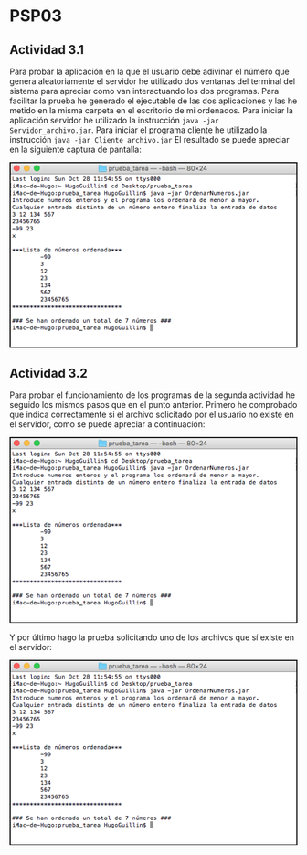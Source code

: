# PSP03

## Actividad 3.1

Para probar la aplicación en la que el usuario debe adivinar el número que genera aleatoriamente el servidor he utilizado dos ventanas del terminal del sistema para apreciar como van interactuando los dos programas. Para facilitar la prueba he generado el ejecutable de las dos aplicaciones y las he metido en la misma carpeta en el escritorio de mi ordenados.
Para iniciar la aplicación servidor he utilizado la instrucción `java -jar Servidor_archivo.jar`. Para iniciar el programa cliente he utilizado la instrucción `java -jar Cliente_archivo.jar` 
El resultado se puede apreciar en la siguiente captura de pantalla: 

![captura OrdenarNumeros](https://github.com/tfendo/psp01/blob/master/Actividad_1/capturas/Captura_1.png)

## Actividad 3.2

Para probar el funcionamiento de los programas de la segunda actividad he seguido los mismos pasos que en el punto anterior. Primero he comprobado que indica correctamente si el archivo solicitado por el usuario no existe en el servidor, como se puede apreciar a continuación: 

![captura OrdenarNumeros](https://github.com/tfendo/psp01/blob/master/Actividad_1/capturas/Captura_1.png)

Y por último hago la prueba solicitando uno de los archivos que sí existe en el servidor:

![captura OrdenarNumeros](https://github.com/tfendo/psp01/blob/master/Actividad_1/capturas/Captura_1.png)
